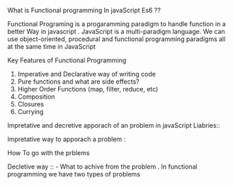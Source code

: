 What is Functional programming In javaScript Es6 ??

Functional Programing is a progaramming paradigm to handle function in a better Way in javascript .
JavaScript is a multi-paradigm language. We can use object-oriented, procedural and functional programming paradigms all at the same time in JavaScript

Key Features of Functional Programming
1. Imperative and Declarative way of writing code
2. Pure functions and what are side effects?
3. Higher Order Functions (map, filter, reduce, etc)
4. Composition
5. Closures
6. Currying

Impretative and decretive apporach of an problem in javaScript Liabries::

Impretative way to apporach a problem :

How To go with the prblems

Decletive way :: - What to achive from the problem .
In functional programming we have two types of problems

